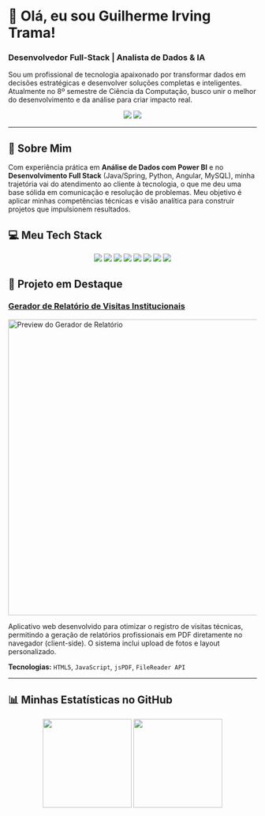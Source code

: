 # 👋 Olá, eu sou Guilherme Irving Trama!
### Desenvolvedor Full-Stack | Analista de Dados & IA

Sou um profissional de tecnologia apaixonado por transformar dados em decisões estratégicas e desenvolver soluções completas e inteligentes. Atualmente no 8º semestre de Ciência da Computação, busco unir o melhor do desenvolvimento e da análise para criar impacto real.

<div align="center">
  <a href="https://www.linkedin.com/in/guilhermetrama/" target="_blank"><img src="https://img.shields.io/badge/LinkedIn-0077B5?style=for-the-badge&logo=linkedin&logoColor=white" /></a>
  <a href="mailto:guilherme.trama@gmail.com"><img src="https://img.shields.io/badge/Gmail-D14836?style=for-the-badge&logo=gmail&logoColor=white" /></a>
</div>

---

## 🚀 Sobre Mim

Com experiência prática em **Análise de Dados com Power BI** e no **Desenvolvimento Full Stack** (Java/Spring, Python, Angular, MySQL), minha trajetória vai do atendimento ao cliente à tecnologia, o que me deu uma base sólida em comunicação e resolução de problemas. Meu objetivo é aplicar minhas competências técnicas e visão analítica para construir projetos que impulsionem resultados.

## 💻 Meu Tech Stack

<div align="center">
  <img src="https://img.shields.io/badge/Java-ED8B00?style=for-the-badge&logo=openjdk&logoColor=white" />
  <img src="https://img.shields.io/badge/Spring-6DB33F?style=for-the-badge&logo=spring&logoColor=white" />
  <img src="https://img.shields.io/badge/Python-3776AB?style=for-the-badge&logo=python&logoColor=white" />
  <img src="https://img.shields.io/badge/JavaScript-F7DF1E?style=for-the-badge&logo=javascript&logoColor=black" />
  <img src="https://img.shields.io/badge/Angular-DD0031?style=for-the-badge&logo=angular&logoColor=white" />
  <img src="https://img.shields.io/badge/MySQL-4479A1?style=for-the-badge&logo=mysql&logoColor=white" />
  <img src="https://img.shields.io/badge/Git-F05032?style=for-the-badge&logo=git&logoColor=white" />
  <img src="https://img.shields.io/badge/Power_BI-F2C811?style=for-the-badge&logo=powerbi&logoColor=black" />
</div>

## 🌟 Projeto em Destaque

### [Gerador de Relatório de Visitas Institucionais](https://github.com/GuilhermeITrama/gerador_relatorio_visitainstitucional)
<a href="https://github.com/GuilhermeITrama/gerador_relatorio_visitainstitucional">
  <!-- Você pode usar uma imagem do seu projeto. Suba ela no repositório do projeto e cole o link aqui -->
  <img src="https://raw.githubusercontent.com/GuilhermeITrama/gerador_relatorio_visitainstitucional/main/gerador_relatorio.png" alt="Preview do Gerador de Relatório" width="600"/>
</a>

<p>
  Aplicativo web desenvolvido para otimizar o registro de visitas técnicas, permitindo a geração de relatórios profissionais em PDF diretamente no navegador (client-side). O sistema inclui upload de fotos e layout personalizado.
</p>

**Tecnologias:** `HTML5`, `JavaScript`, `jsPDF`, `FileReader API`

---

## 📊 Minhas Estatísticas no GitHub

<div align="center">
  <img height="180em" src="https://github-readme-stats.vercel.app/api?username=guilhermetrama&show_icons=true&theme=dracula&include_all_commits=true&count_private=true"/>
  <img height="180em" src="https://github-readme-stats.vercel.app/api/top-langs/?username=guilhermetrama&layout=compact&langs_count=7&theme=dracula"/>
</div>

